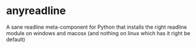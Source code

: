 anyreadline
===========

A sane readline meta-component for Python that installs the right readline module on windows and macosx (and nothing on linux which has it right be default)